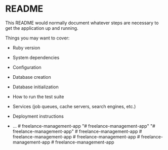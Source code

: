 # README

This README would normally document whatever steps are necessary to get the
application up and running.

Things you may want to cover:

* Ruby version

* System dependencies

* Configuration

* Database creation

* Database initialization

* How to run the test suite

* Services (job queues, cache servers, search engines, etc.)

* Deployment instructions

* ...
#   f r e e l a n c e - m a n a g e m e n t - a p p  
 "# freelance-management-app" 
"# freelance-management-app" 
#   f r e e l a n c e - m a n a g e m e n t - a p p  
 #   f r e e l a n c e - m a n a g e m e n t - a p p  
 #   f r e e l a n c e - m a n a g e m e n t - a p p  
 #   f r e e l a n c e - m a n a g e m e n t - a p p  
 #   f r e e l a n c e - m a n a g e m e n t - a p p  
 